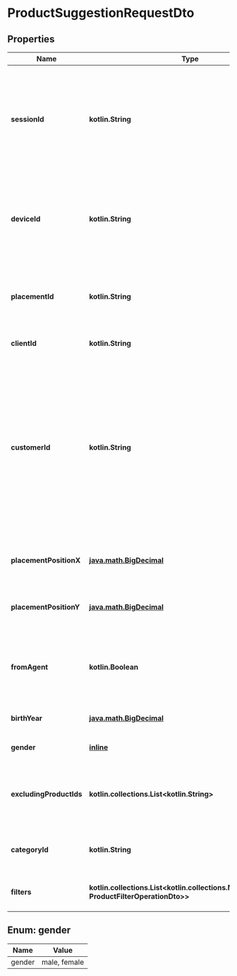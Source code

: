 
# ProductSuggestionRequestDto

## Properties
Name | Type | Description | Notes
------------ | ------------- | ------------- | -------------
**sessionId** | **kotlin.String** | The session starts when the customer visits the store. It persists until the customer closes the tab, browser or app. | 
**deviceId** | **kotlin.String** | The device identifier should be unique for each device. A customer can have multiple devices. | 
**placementId** | **kotlin.String** | Identifier for the placement which the suggestion will be placed. | 
**clientId** | **kotlin.String** | Identifier for the request client. | 
**customerId** | **kotlin.String** | The customer identifier which is generated and managed by the store. The store should configure &#x60;frontApi&#x60; parameter of ADCIO SDK so that the &#x60;customerId&#x60; can be sent to ADCIO API. |  [optional]
**placementPositionX** | [**java.math.BigDecimal**](java.math.BigDecimal.md) | The X coordinate of the placement in pixel. |  [optional]
**placementPositionY** | [**java.math.BigDecimal**](java.math.BigDecimal.md) | The Y coordinate of the placement in pixel. |  [optional]
**fromAgent** | **kotlin.Boolean** | Whether the request is from the ADCIO agent or not. Default value is &#x60;false&#x60;. |  [optional]
**birthYear** | [**java.math.BigDecimal**](java.math.BigDecimal.md) | The birth year of the customer. |  [optional]
**gender** | [**inline**](#Gender) | The gender of the customer. |  [optional]
**excludingProductIds** | **kotlin.collections.List&lt;kotlin.String&gt;** | Product IDs(on store) that should NOT be included in the suggestion. |  [optional]
**categoryId** | **kotlin.String** | The category id(on store) for filtering adsets. |  [optional]
**filters** | **kotlin.collections.List&lt;kotlin.collections.Map&lt;kotlin.String, ProductFilterOperationDto&gt;&gt;** | Product filters for filtering adsets. |  [optional]


<a id="Gender"></a>
## Enum: gender
Name | Value
---- | -----
gender | male, female



